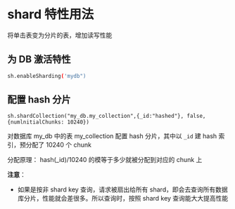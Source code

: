 # shard 特性用法

将单击表变为分片的表，增加读写性能

## 为 DB 激活特性

```sh
sh.enableSharding('mydb")
```

## 配置 hash 分片

```
sh.shardCollection("my_db.my_collection",{_id:"hashed"}, false,{numlnitialChunks: 10240})
```

对数据库 my_db 中的表 my_collection 配置 hash 分片，其中以 `_id` 建 hash 索引，预分配了 10240 个 chunk

分配原理： hash(\_id)/10240 的模等于多少就被分配到对应的 chunk 上

**注意**：

- 如果是按非 shard key 查询，请求被扇出给所有 shard，即会去查询所有数据库分片，性能就会差很多。所以查询时，按照 shard key 查询能大大提高性能
